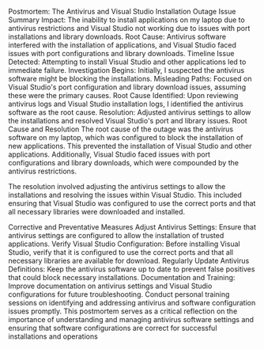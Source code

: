 Postmortem: The Antivirus and Visual Studio Installation Outage
Issue Summary
Impact: The inability to install applications on my laptop due to antivirus restrictions and Visual Studio not working due to issues with port installations and library downloads.
Root Cause: Antivirus software interfered with the installation of applications, and Visual Studio faced issues with port configurations and library downloads.
Timeline
Issue Detected: Attempting to install Visual Studio and other applications led to immediate failure.
Investigation Begins: Initially, I suspected the antivirus software might be blocking the installations.
Misleading Paths: Focused on Visual Studio's port configuration and library download issues, assuming these were the primary causes.
Root Cause Identified: Upon reviewing antivirus logs and Visual Studio installation logs, I identified the antivirus software as the root cause.
Resolution: Adjusted antivirus settings to allow the installations and resolved Visual Studio's port and library issues.
Root Cause and Resolution
The root cause of the outage was the antivirus software on my laptop, which was configured to block the installation of new applications. This prevented the installation of Visual Studio and other applications. Additionally, Visual Studio faced issues with port configurations and library downloads, which were compounded by the antivirus restrictions.

The resolution involved adjusting the antivirus settings to allow the installations and resolving the issues within Visual Studio. This included ensuring that Visual Studio was configured to use the correct ports and that all necessary libraries were downloaded and installed.

Corrective and Preventative Measures
Adjust Antivirus Settings: Ensure that antivirus settings are configured to allow the installation of trusted applications.
Verify Visual Studio Configuration: Before installing Visual Studio, verify that it is configured to use the correct ports and that all necessary libraries are available for download.
Regularly Update Antivirus Definitions: Keep the antivirus software up to date to prevent false positives that could block necessary installations.
Documentation and Training: Improve documentation on antivirus settings and Visual Studio configurations for future troubleshooting. Conduct personal training sessions on identifying and addressing antivirus and software configuration issues promptly.
This postmortem serves as a critical reflection on the importance of understanding and managing antivirus software settings and ensuring that software configurations are correct for successful installations and operations
